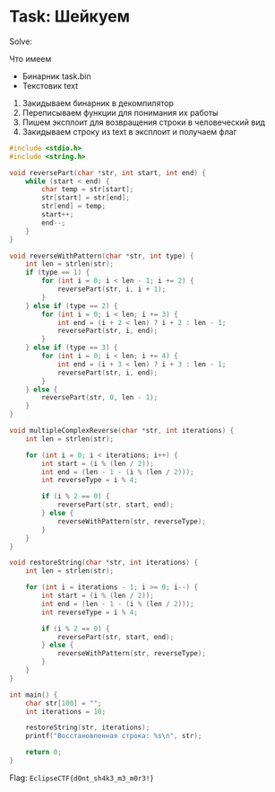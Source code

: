 # Task: Шейкуем

Solve:

Что имеем
- Бинарник task.bin
- Текстовик text

1. Закидываем бинарник в декомпилятор
2. Переписываем функции для понимания их работы
3. Пишем эксплоит для возвращения строки в человеческий вид
4. Закидываем строку из text в эксплоит и получаем флаг

```C
#include <stdio.h>
#include <string.h>

void reversePart(char *str, int start, int end) {
    while (start < end) {
        char temp = str[start];
        str[start] = str[end];
        str[end] = temp;
        start++;
        end--;
    }
}

void reverseWithPattern(char *str, int type) {
    int len = strlen(str);
    if (type == 1) {
        for (int i = 0; i < len - 1; i += 2) {
            reversePart(str, i, i + 1);
        }
    } else if (type == 2) {
        for (int i = 0; i < len; i += 3) {
            int end = (i + 2 < len) ? i + 2 : len - 1;
            reversePart(str, i, end);
        }
    } else if (type == 3) {
        for (int i = 0; i < len; i += 4) {
            int end = (i + 3 < len) ? i + 3 : len - 1;
            reversePart(str, i, end);
        }
    } else {
        reversePart(str, 0, len - 1);
    }
}

void multipleComplexReverse(char *str, int iterations) {
    int len = strlen(str);

    for (int i = 0; i < iterations; i++) {
        int start = (i % (len / 2)); 
        int end = (len - 1 - (i % (len / 2))); 
        int reverseType = i % 4; 

        if (i % 2 == 0) {
            reversePart(str, start, end);
        } else {
            reverseWithPattern(str, reverseType);
        }
    }
}

void restoreString(char *str, int iterations) {
    int len = strlen(str);

    for (int i = iterations - 1; i >= 0; i--) {
        int start = (i % (len / 2)); 
        int end = (len - 1 - (i % (len / 2))); 
        int reverseType = i % 4; 

        if (i % 2 == 0) {
            reversePart(str, start, end);
        } else {
            reverseWithPattern(str, reverseType);
        }
    }
}

int main() {
    char str[100] = "";
    int iterations = 10;

    restoreString(str, iterations);
    printf("Восстановленная строка: %s\n", str);

    return 0;
}
```

Flag: `EclipseCTF{d0nt_sh4k3_m3_m0r3!}`